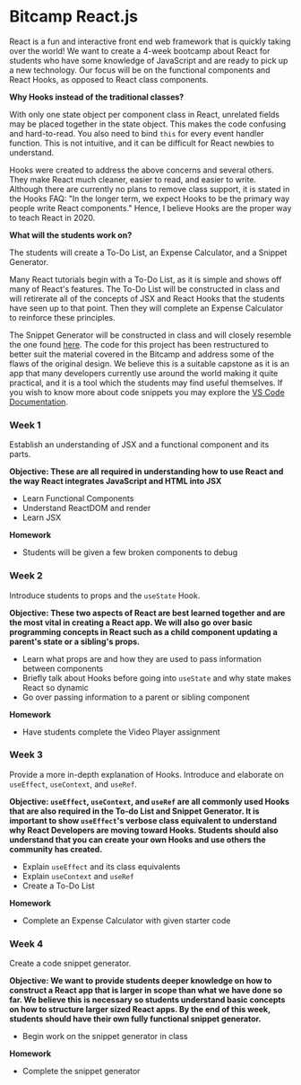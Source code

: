 # Bitcamp React.js

React is a fun and interactive front end web framework that is quickly taking over the world! We want to create a 4-week bootcamp about React for students who have some knowledge of JavaScript and are ready to pick up a new technology. Our focus will be on the functional components and React Hooks, as opposed to React class components.

**Why Hooks instead of the traditional classes?**

With only one state object per component class in React, unrelated fields may be placed together in the state object. This makes the code confusing and hard-to-read. You also need to bind `this` for every event handler function. This is not intuitive, and it can be difficult for React newbies to understand.

Hooks were created to address the above concerns and several others. They make React much cleaner, easier to read, and easier to write. Although there are currently no plans to remove class support, it is stated in the Hooks FAQ: "In the longer term, we expect Hooks to be the primary way people write React components." Hence, I believe Hooks are the proper way to teach React in 2020. 

**What will the students work on?**

The students will create a To-Do List, an Expense Calculator, and a Snippet Generator. 

Many React tutorials begin with a To-Do List, as it is simple and shows off many of React's features. The To-Do List will be constructed in class and will retirerate all of the concepts of JSX and React Hooks that the students have seen up to that point. Then they will complete an Expense Calculator to reinforce these principles.

The Snippet Generator will be constructed in class and will closely resemble the one found [here](https://snippet-generator.app/). The code for this project has been restructured to better suit the material covered in the Bitcamp and address some of the flaws of the original design. We believe this is a suitable capstone as it is an app that many developers currently use around the world making it quite practical, and it is a tool which the students may find useful themselves. If you wish to know more about code snippets you may explore the [VS Code Documentation](https://code.visualstudio.com/docs/editor/userdefinedsnippets).

### **Week 1**

Establish an understanding of JSX and a functional component and its parts.

**Objective: These are all required in understanding how to use React and the way React integrates JavaScript and HTML into JSX**

- Learn Functional Components
- Understand ReactDOM and render
- Learn JSX

**Homework**

- Students will be given a few broken components to debug

### **Week 2**

Introduce students to props and the `useState` Hook.

**Objective: These two aspects of React are best learned together and are the most vital in creating a React app. We will also go over basic programming concepts in React such as a child component updating a parent's state or a sibling's props.** 

- Learn what props are and how they are used to pass information between components
- Briefly talk about Hooks before going into `useState` and why state makes React so dynamic
- Go over passing information to a parent or sibling component

**Homework**

- Have students complete the Video Player assignment

### **Week 3**

Provide a more in-depth explanation of Hooks. Introduce and elaborate on `useEffect`, `useContext`, and `useRef`.

**Objective: `useEffect`, `useContext`, and `useRef` are all commonly used Hooks that are also required in the To-do List and Snippet Generator. It is important to show `useEffect`'s verbose class equivalent to understand why React Developers are moving toward Hooks. Students should also understand that you can create your own Hooks and use others the community has created.**

- Explain `useEffect` and its class equivalents
- Explain `useContext` and `useRef`
- Create a To-Do List

**Homework**

- Complete an Expense Calculator with given starter code

### **Week 4**

Create a code snippet generator.

**Objective: We want to provide students deeper knowledge on how to construct a React app that is larger in scope than what we have done so far. We believe this is necessary so students understand basic concepts on how to structure larger sized React apps. By the end of this week, students should have their own fully functional snippet generator.**

- Begin work on the snippet generator in class

**Homework**

- Complete the snippet generator
